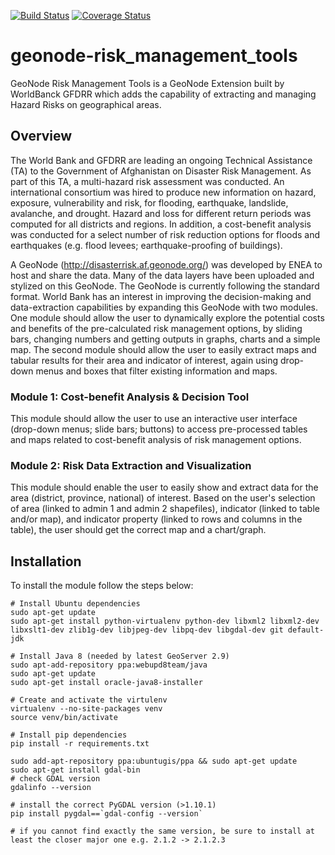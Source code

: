 [![Build Status](https://travis-ci.org/GeoNode/geonode-risk_management_tools.svg?branch=master)](https://travis-ci.org/GeoNode/geonode-risk_management_tools)
[![Coverage Status](https://coveralls.io/repos/github/GeoNode/geonode-risk_management_tools/badge.svg?branch=master)](https://coveralls.io/github/GeoNode/geonode-risk_management_tools?branch=master)

# geonode-risk_management_tools
GeoNode Risk Management Tools is a GeoNode Extension built by WorldBanck GFDRR which adds the capability of extracting and managing Hazard Risks on geographical areas.

## Overview
The World Bank and GFDRR are leading an ongoing Technical Assistance (TA) to the Government of Afghanistan on Disaster Risk Management. As part of this TA, a multi-hazard risk assessment was conducted. An international consortium was hired to produce new information on hazard, exposure, vulnerability and risk, for flooding, earthquake, landslide, avalanche, and drought. Hazard and loss for different return periods was computed for all districts and regions. In addition, a cost-benefit analysis was conducted for a select number of risk reduction options for floods and earthquakes (e.g. flood levees; earthquake-proofing of buildings).

A GeoNode (http://disasterrisk.af.geonode.org/) was developed by ENEA to host and share the data. Many of the data layers have been uploaded and stylized on this GeoNode. The GeoNode is currently following the standard format. World Bank has an interest in improving the decision-making and data-extraction capabilities by expanding this GeoNode with two modules. One module should allow the user to dynamically explore the potential costs and benefits of the pre-calculated risk management options, by sliding bars, changing numbers and getting outputs in graphs, charts and a simple map. The second module should allow the user to easily extract maps and tabular results for their area and indicator of interest, again using drop-down menus and boxes that filter existing information and maps.

### Module 1: Cost-benefit Analysis & Decision Tool
This module should allow the user to use an interactive user interface (drop-down menus; slide bars; buttons) to access pre-processed tables and maps related to cost-benefit analysis of risk management options.

### Module 2: Risk Data Extraction and Visualization
This module should enable the user to easily show and extract data for the area (district, province, national) of interest. Based on the user's selection of area (linked to admin 1 and admin 2 shapefiles), indicator (linked to table and/or map), and indicator property (linked to rows and columns in the table), the user should get the correct map and a chart/graph.

## Installation
To install the module follow the steps below:

    # Install Ubuntu dependencies
    sudo apt-get update
    sudo apt-get install python-virtualenv python-dev libxml2 libxml2-dev libxslt1-dev zlib1g-dev libjpeg-dev libpq-dev libgdal-dev git default-jdk

    # Install Java 8 (needed by latest GeoServer 2.9)
    sudo apt-add-repository ppa:webupd8team/java
    sudo apt-get update
    sudo apt-get install oracle-java8-installer

    # Create and activate the virtulenv
    virtualenv --no-site-packages venv
    source venv/bin/activate

    # Install pip dependencies
    pip install -r requirements.txt

    sudo add-apt-repository ppa:ubuntugis/ppa && sudo apt-get update
    sudo apt-get install gdal-bin
    # check GDAL version
    gdalinfo --version

    # install the correct PyGDAL version (>1.10.1)
    pip install pygdal==`gdal-config --version`

    # if you cannot find exactly the same version, be sure to install at least the closer major one e.g. 2.1.2 -> 2.1.2.3
